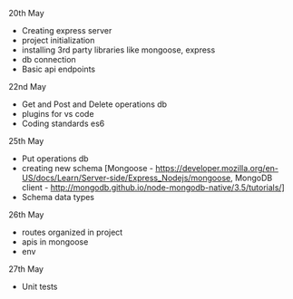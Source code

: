 20th May

-   Creating express server
-   project initialization
-   installing 3rd party libraries like mongoose, express
-   db connection
-   Basic api endpoints

22nd May

-   Get and Post and Delete operations db
-   plugins for vs code
-   Coding standards es6

25th May

-   Put operations db
-   creating new schema [Mongoose - https://developer.mozilla.org/en-US/docs/Learn/Server-side/Express_Nodejs/mongoose, MongoDB client - http://mongodb.github.io/node-mongodb-native/3.5/tutorials/]
-   Schema data types

26th May

-   routes organized in project
-   apis in mongoose
-   env

27th May

-   Unit tests

